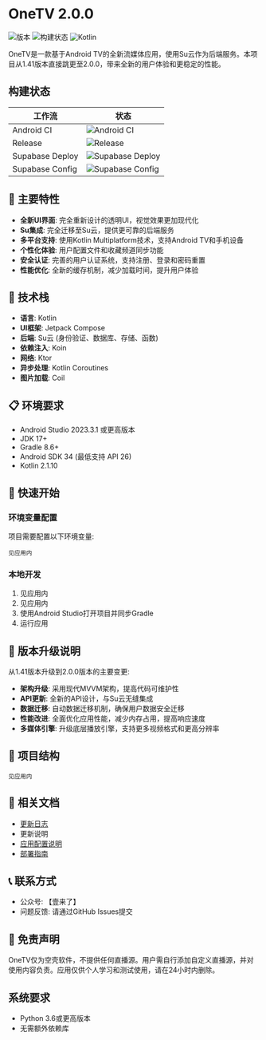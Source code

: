 # OneTV  2.0.0

![版本](https://img.shields.io/badge/版本-2.0.0-blue)
![构建状态](https://img.shields.io/badge/构建-通过-brightgreen)
![Kotlin](https://img.shields.io/badge/Kotlin-2.1.10-blue.svg?logo=kotlin)

OneTV是一款基于Android TV的全新流媒体应用，使用Su云作为后端服务。本项目从1.41版本直接跳更至2.0.0，带来全新的用户体验和更稳定的性能。

## 构建状态

| 工作流          | 状态                                                                                                                  |
| --------------- | --------------------------------------------------------------------------------------------------------------------- |
| Android CI      | ![Android CI](https://github.com/HaoHaoKanYa/OneTV_Supabase/actions/workflows/android.yml/badge.svg)                    |
| Release         | ![Release](https://github.com/HaoHaoKanYa/OneTV_Supabase/actions/workflows/release.yaml/badge.svg)                      |
| Supabase Deploy | ![Supabase Deploy](https://github.com/HaoHaoKanYa/OneTV_Supabase/actions/workflows/supabase-deploy.yml/badge.svg)       |
| Supabase Config | ![Supabase Config](https://github.com/HaoHaoKanYa/OneTV_Supabase/actions/workflows/check-supabase-config.yml/badge.svg) |

## 🌟 主要特性

- **全新UI界面**: 完全重新设计的透明UI，视觉效果更加现代化
- **Su集成**: 完全迁移至Su云，提供更可靠的后端服务
- **多平台支持**: 使用Kotlin Multiplatform技术，支持Android TV和手机设备
- **个性化体验**: 用户配置文件和收藏频道同步功能
- **安全认证**: 完善的用户认证系统，支持注册、登录和密码重置
- **性能优化**: 全新的缓存机制，减少加载时间，提升用户体验

## 🔧 技术栈

- **语言**: Kotlin
- **UI框架**: Jetpack Compose
- **后端**: Su云 (身份验证、数据库、存储、函数)
- **依赖注入**: Koin
- **网络**: Ktor
- **异步处理**: Kotlin Coroutines
- **图片加载**: Coil

## 📋 环境要求

- Android Studio 2023.3.1 或更高版本
- JDK 17+
- Gradle 8.6+
- Android SDK 34 (最低支持 API 26)
- Kotlin 2.1.10

## 🚀 快速开始

### 环境变量配置

项目需要配置以下环境变量:

```properties
见应用内
```

### 本地开发

1. 见应用内
2. 见应用内
3. 使用Android Studio打开项目并同步Gradle
4. 运行应用

## 📱 版本升级说明

从1.41版本升级到2.0.0版本的主要变更:

- **架构升级**: 采用现代MVVM架构，提高代码可维护性
- **API更新**: 全新的API设计，与Su云无缝集成
- **数据迁移**: 自动数据迁移机制，确保用户数据安全迁移
- **性能改进**: 全面优化应用性能，减少内存占用，提高响应速度
- **多媒体引擎**: 升级底层播放引擎，支持更多视频格式和更高分辨率

## 📁 项目结构

```
见应用内
```

## 📄 相关文档

- [更新日志](CHANGELOG.md)
- 更新说明
- [应用配置说明](README_app_configs.md)
- [部署指南](DEPLOYMENT.md)

## 📞 联系方式

- 公众号: 【壹来了】
- 问题反馈: 请通过GitHub Issues提交

## 📝 免责声明

OneTV仅为空壳软件，不提供任何直播源。用户需自行添加自定义直播源，并对使用内容负责。应用仅供个人学习和测试使用，请在24小时内删除。

## 系统要求

- Python 3.6或更高版本
- 无需额外依赖库
